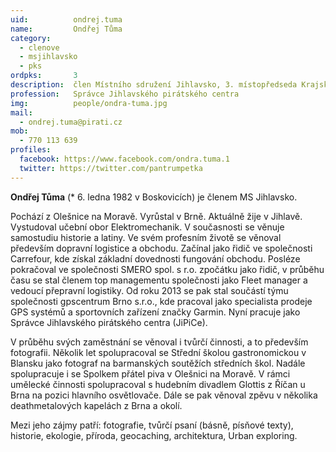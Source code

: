 ```yaml
---
uid:          ondrej.tuma
name:         Ondřej Tůma
category:
  - clenove
  - msjihlavsko
  - pks
ordpks:       3
description:  člen Místního sdružení Jihlavsko, 3. místopředseda Krajského sdružení Vysočina
profession:   Správce Jihlavského pirátského centra
img:          people/ondra-tuma.jpg
mail:
  - ondrej.tuma@pirati.cz
mob:
  - 770 113 639
profiles:
  facebook: https://www.facebook.com/ondra.tuma.1 
  twitter: https://twitter.com/pantrumpetka
---
```

**Ondřej Tůma** (* 6. ledna 1982 v Boskovicích) je členem MS Jihlavsko.

Pochází z Olešnice na Moravě. Vyrůstal v Brně. Aktuálně žije v Jihlavě. Vystudoval učební obor Elektromechanik. V současnosti se věnuje samostudiu historie a latiny. Ve svém profesním životě se věnoval především dopravní logistice a obchodu. Začínal jako řidič ve společnosti Carrefour, kde získal základní dovednosti fungování obchodu. Posléze pokračoval ve společnosti SMERO spol. s r.o. zpočátku jako řidič, v průběhu času se stal členem top managementu společnosti jako Fleet manager a vedoucí přepravní logistiky. Od roku 2013 se pak stal součástí týmu společnosti gpscentrum Brno s.r.o., kde pracoval jako specialista prodeje GPS systémů a sportovních zařízení značky Garmin. Nyní pracuje jako Správce Jihlavského pirátského centra (JiPiCe).

V průběhu svých zaměstnání se věnoval i tvůrčí činnosti, a to především fotografii. Několik let spolupracoval se Střední školou gastronomickou v Blansku jako fotograf na barmanských soutěžích středních škol. Nadále spolupracuje i se Spolkem přátel piva v Olešnici na Moravě. V rámci umělecké činnosti spolupracoval s hudebním divadlem Glottis z Říčan u Brna na pozici hlavního osvětlovače. Dále se pak věnoval zpěvu v několika deathmetalových kapelách z Brna a okolí.

Mezi jeho zájmy patří: fotografie, tvůrčí psaní (básně, písňové texty), historie, ekologie, příroda, geocaching, architektura, Urban exploring.

